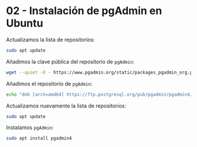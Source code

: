 # 02 - Instalación de pgAdmin en Ubuntu

Actualizamos la lista de repositorios:

```bash
sudo apt update
```

Añadimos la clave pública del repositorio de `pgAdmin`:

```bash
wget --quiet -O - https://www.pgadmin.org/static/packages_pgadmin_org.pub | sudo apt-key add -
```

Añadimos el repositorio de `pgAdmin`:

```bash
echo "deb [arch=amd64] https://ftp.postgresql.org/pub/pgadmin/pgadmin4/apt/`lsb_release -cs` pgadmin4 main" | sudo tee /etc/apt/sources.list.d/pgadmin4.list
```

Actualizamos nuevamente la lista de repositorios:

```bash
sudo apt update
```

Instalamos `pgAdmin`:

```bash
sudo apt install pgadmin4
```
